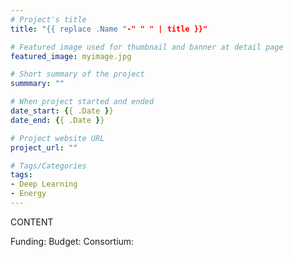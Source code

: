 ```yaml
---
# Project's title
title: "{{ replace .Name "-" " " | title }}"

# Featured image used for thumbnail and banner at detail page
featured_image: myimage.jpg

# Short summary of the project
summmary: ""

# When project started and ended
date_start: {{ .Date }}
date_end: {{ .Date }}

# Project website URL
project_url: ""

# Tags/Categories
tags:
- Deep Learning
- Energy
---
```


CONTENT

Funding:
Budget:
Consortium:
